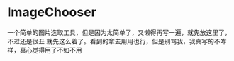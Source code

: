 ImageChooser
============

一个简单的图片选取工具，但是因为太简单了，又懒得再写一遍，就先放这里了，不过还是很丑
就先这么着了。看到的拿去用用也行，但是别骂我，我真写的不咋样，真心觉得用了不如不用

